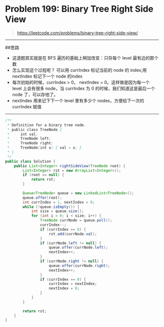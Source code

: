 # Problem 199: Binary Tree Right Side View


> https://leetcode.com/problems/binary-tree-right-side-view/

-----------
##思路
* 这道题其实就是在 BFS 遍历的基础上稍加改变：只存每个 level 最有边的那个数
* 怎么实现这个过程呢？ 可以用 currIndex 标记当前的 node 的 index;用 nextIndex 标记下一个 node 的index
* 每次初始的时候，currIndex > 0， nextIndex = 0。这样做是因为每一个 level 上会有很多 node，当 currIndex 为 0 的时候，我们知道这是最后一个 node 了，可以存他了。 
* nextIndex 用来记下下一个 level 里有多少个 nodes，方便给下一次的 currIndex 赋值

------------
```java
/**
 * Definition for a binary tree node.
 * public class TreeNode {
 *     int val;
 *     TreeNode left;
 *     TreeNode right;
 *     TreeNode(int x) { val = x; }
 * }
 */
public class Solution {
    public List<Integer> rightSideView(TreeNode root) {
        List<Integer> rst = new ArrayList<Integer>();
        if (root == null) {
            return rst;
        }
        
        Queue<TreeNode> queue = new LinkedList<TreeNode>();
        queue.offer(root);
        int currIndex = 1, nextIndex = 0;
        while (!queue.isEmpty()) {
            int size = queue.size();
            for (int i = 0; i < size; i++) {
                TreeNode currNode = queue.poll();
                currIndex--;
                if (currIndex == 0) {
                    rst.add(currNode.val);
                }
                if (currNode.left != null) {
                    queue.offer(currNode.left);
                    nextIndex++;
                }
                if (currNode.right != null) {
                    queue.offer(currNode.right);
                    nextIndex++;
                }
                if (currIndex == 0) {
                    currIndex = nextIndex;
                    nextIndex = 0;
                }
            }
        }
        
        return rst;
    }
}
```
